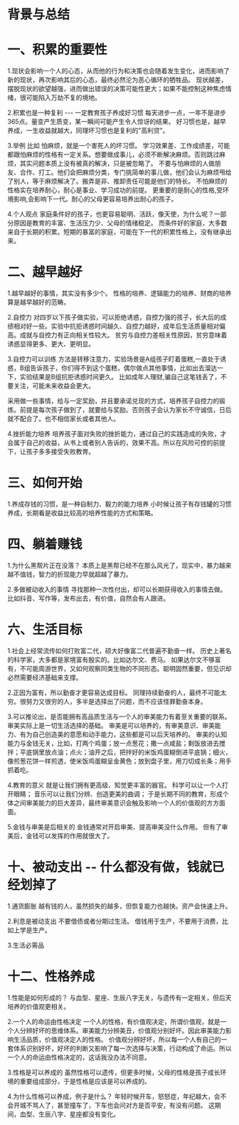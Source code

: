 # 背景与总结

# 一、积累的重要性
1.现状会影响一个人的心态，从而他的行为和决策也会随着发生变化，进而影响了新的现状，再次影响其后的心态，最终必然沦为恶心循环的牺牲品。
现状越差，摆脱现状的欲望越强，进而做出错误的决策可能性更大；如果不能控制这种焦虑情绪，很可能陷入万劫不复的境地。

2.积累也是一种复利 --- 一定教育孩子养成好习惯
每天进步一点，一年不是进步365点。量变产生质变，某一瞬间可能产生令人惊讶的结果。
好习惯也是，越早养成，一生收益就越大，同理坏习惯也是复利的"高利贷"。

3.举例
比如 怕麻烦，就是一个害死人的坏习惯。
学习效果差、工作成绩差，可能都跟怕麻烦的性格有一定关系。想要做成事儿，必须不断解决麻烦。否则跳过麻烦，其实问题本质上没有被真的解决，只是被忽略了。
不要与怕麻烦的人做朋友、合作、打工。他们会把麻烦分类，专门挑简单的事儿做，他们会认为麻烦甩给了别人，等于麻烦解决了。搬弄是非、推卸责任可能是他们的特长。
不怕麻烦的性格实在培养耐心，耐心是事业、学习成功的前提。
更重要的是耐心的性格,受环境影响,会影响下一代。耐心的父母更容易培养出耐心的孩子。

4.个人观点
家庭条件好的孩子，也更容易聪明、活跃，像天使，为什么呢？一部分原因是教育的丰富、生活压力少、父母的情绪稳定。
而条件好的家庭，大多数来自于长期的积累。短期的暴富的家庭，可能在下一代的积累性格上，没有继承出来。

# 二、越早越好
1.越早越好的事情，其实没有多少个。
性格的培养、逻辑能力的培养、财商的培养算是越早越好的范畴。

2.自控力
对四岁以下孩子做实验，可以拒绝诱惑，自控力强的孩子，长大后的成绩相对好一些。实验中抗拒诱惑时间越久、自控力越好，成年后生活质量相对偏高。成就与自控力有正向相关性较大。
贫穷与自控力差相关性原因，贫穷意味着诱惑显得更多、更大、更明显。

3.自控力可以训练
方法是转移注意力，实验场景是A组孩子盯着蛋糕,一直处于诱惑，B组告诉孩子，你们得不到这个蛋糕，偶尔做点其他事情，比如出去溜达一下，实验结果是B组抗拒诱惑时间更久。
比如成年人理财,骗自己这笔钱丢了，不要关注，可能未来收益会更大。

采用做一些事情，给与一定奖励，并且要承诺兑现的方式，培养孩子自控力的锻炼。前提是每次孩子做到了，就要给与奖励。否则孩子会认为家长不守诚信，日后就不配合了。也不相信家长或者其他人。

4.挫折能力培养
培养孩子面对失败的挫折能力，通过自己的实践造成的失败，才会属于自己的收益，从书上或者别人告诉的，效果不高。所以在风险可控的前提下，让孩子多多接受失败教育。

# 三、如何开始
1.养成存钱的习惯，是一种自制力、毅力的能力培养
小时候让孩子有存钱罐的习惯养成，长期看是收益比较高的培养性能的方式和策略。

# 四、躺着赚钱
1.为什么黑帮片正在没落？
本质上是黑帮已经不在那么风光了，现实中，暴力越来越不值钱，智力的折现能力早就超越了暴力。


2.多做被动收入的事情
寻找那种一次性付出，却可以长期获得收入的事情去做。比如抖音、写作等，发布出去，有价值，自然会有人跟进。

# 六、生活目标
1.社会上经常流传如何打败富二代，硕大好像富二代普遍不勤奋一样。
历史上著名的科学家，大多都是家境富有殷实的。比如达尔文、费马。
如果达尔文不够富有，不可能周游世界，又如何观察同类生物的不同形态。聪明固然重要，但见识却必然需要经济基础来支撑。

2.正因为富有，所以勤奋才更容易达成目标。
同理持续勤奋的人，最终不可能太穷。很努力又很穷的人，多半是选择出了问题，而不应该怪罪勤奋本身。

3.可以推论出，是否能拥有高品质生活与一个人的审美能力有着至关重要的联系。
审美实际上是一切生活选择的基础。
审美是可以培养的，有审美意识、审美能力、有为自己创造美的意愿和动手能力，这些都是可以后天培养的。
审美的认知能力与金钱无关，比如，打两个鸡蛋；放一点葱花；撒一点咸盐；剩饭放进去搅拌；平底锅里放点油；点火；油开之后，把拌好的米饭鸡蛋糊倒进平底锅；细火，像煎葱花饼一样煎透，使米饭鸡蛋糊呈金黄色；放到盘子里，用刀切成长条；用手抓着吃。

4.教育的意义
就是让我们拥有更高级、知觉更丰富的器官。
科学可以让一个人打开眼睛；
音乐可以让我们分辨、创造更美的曲调；
于是长期不同的教育，形成个体之间审美能力的巨大差异，最终审美意识会触及影响一个人的价值观的方方面面。

5.金钱与审美是后相关的
金钱通常对开启审美、提高审美没什么作用。
但有了审美后，金钱可以发挥的作用就很大了。

# 十、被动支出 -- 什么都没有做，钱就已经划掉了
1.通货膨胀
越有钱的人，虽然损失的越多，但恢复能力也越快。资产会快速上升。

2.利息是被动支出
不要借债或者分期过生活。
借钱用于生产，不要用于消费，比如上学是生产。

3.生活必需品

# 十二、性格养成
1.性能是如何形成的？
与血型、星座、生辰八字无关，与遗传有一定相关，但后天培养的价值观更相关。

2.一个人的命运由性格决定
一个人的性格，有价值观决定，所谓价值观，就是一个人分辨好坏的思维体系。审美能力分辨美丑，价值观分别好坏。因此审美能力影响生活品质，价值观决定人的性格。
价值观分辨好坏，所以每一个人有自己的一套体系识别好坏，好坏的判断又影响了每一次选择与决策，行动构成了命运。所以一个人的命运由性格决定的，这话我没办法不同意。

3.性格是可以养成的
虽然性格可以遗传，但更多时候，父母的性格是孩子成长环境的重要组成部分，于是性格是应该是可以养成的。

4.为什么性格可以养成，例子是什么？
年轻时候开车，怒怒症，年纪越大，会不会开城不骂人了，甚至撞车了，下车也会问对方是否平安，有没有问题。
这期间，血型、生辰八字、星座都没有变化。
